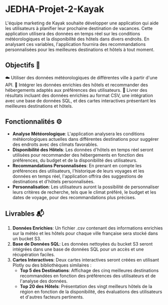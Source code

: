 # JEDHA-Projet-2-Kayak

L'équipe marketing de Kayak souhaite développer une application qui aide les utilisateurs à planifier leur prochaine destination de vacances. Cette application utilisera des données en temps réel sur les conditions météorologiques et la disponibilité des hôtels dans divers endroits. En analysant ces variables, l'application fournira des recommandations personnalisées pour les meilleures destinations et hôtels à tout moment.

## Objectifs 🎯
☁️ Utiliser des données météorologiques de différentes ville à partir d'une API.
🏨 Intégrer les données enrichies des hôtels et recommander des hébergements adaptés aux préférences des utilisateurs.
📂 Livrer des résultats incluant des données enrichies au format CSV, une intégration avec une base de données SQL, et des cartes interactives présentant les meilleures destinations et hôtels.

## Fonctionnalités ⚙️
- **Analyse Météorologique**: L'application analysera les conditions météorologiques actuelles dans différentes destinations pour suggérer des endroits avec des climats favorables.
- **Disponibilité des Hôtels**: Les données d'hôtels en temps réel seront utilisées pour recommander des hébergements en fonction des préférences, du budget et de la disponibilité des utilisateurs.
- **Recommandations Personnalisées**: En prenant en compte les préférences des utilisateurs, l'historique de leurs voyages et les données en temps réel, l'application offrira des suggestions de destinations et d'hôtels personnalisées.
- **Personnalisation**: Les utilisateurs auront la possibilité de personnaliser leurs critères de recherche, tels que le climat préféré, le budget et les dates de voyage, pour des recommandations plus précises.

## Livrables 📬
1. **Données Enrichies**: Un fichier .csv contenant des informations enrichies sur la météo et les hôtels pour chaque ville française sera stocké dans un bucket S3.
2. **Base de Données SQL**: Les données nettoyées du bucket S3 seront intégrées dans une base de données SQL pour un accès et une récupération faciles.
3. **Cartes Interactives**: Deux cartes interactives seront créées en utilisant Plotly ou des bibliothèques similaires :
   - **Top 5 des Destinations**: Affichage des cinq meilleures destinations recommandées en fonction des préférences des utilisateurs et de l'analyse des données.
   - **Top 20 des Hôtels**: Présentation des vingt meilleurs hôtels de la région en fonction de la disponibilité, des évaluations des utilisateurs et d'autres facteurs pertinents.
